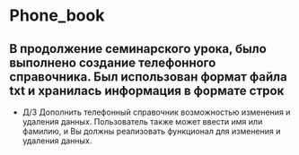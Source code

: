 # Phone_book
## В продолжение семинарского урока, было выполнено создание телефонного справочника. Был использован формат файла txt и хранилась информация в формате строк 
* Д/З Дополнить телефонный справочник возможностью изменения и удаления данных.
Пользователь также может ввести имя или фамилию, и Вы должны реализовать функционал
для изменения и удаления данных. 
